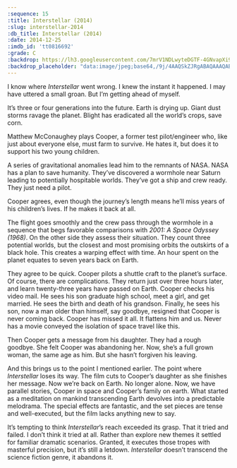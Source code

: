 ```yaml
---
:sequence: 15
:title: Interstellar (2014)
:slug: interstellar-2014
:db_title: Interstellar (2014)
:date: 2014-12-25
:imdb_id: 'tt0816692'
:grade: C
:backdrop: https://lh3.googleusercontent.com/7mrV1NDLwyteDGTF-4GNvapXi9gqiG5xrme19skMVJcZDYkLHk1fhUNXoW_5C0eUKUTdkvzF7-62=w1000-l75-rj
:backdrop_placeholder: "data:image/jpeg;base64,/9j/4AAQSkZJRgABAQAAAQABAAD/2wCEACgcHiMeGSgjISMtKygwPGRBPDc3PHtYXUlkkYCZlo+AjIqgtObDoKrarYqMyP/L2u71////m8H////u/+b9//gBKy0tPC08dkE1duyljJn47Pj4+Pjs+Ozs+Ozs7Pjs7Ozs7Oz47Ozs7Ozs7Ozs7Ozs7Ozs7Ozs7Ozs7Ozs7Ozs7P/AABEIAAsAFAMBIgACEQEDEQH/xAAZAAABBQAAAAAAAAAAAAAAAAADAAECBAX/xAAhEAEAAgEBCQAAAAAAAAAAAAABAAIRIQMxMjNBUWGB8P/EABUBAQEAAAAAAAAAAAAAAAAAAAEA/8QAFBEBAAAAAAAAAAAAAAAAAAAAAP/aAAwDAQACEQMRAD8A1MpVWppBbDLa1brbKue3iO2VsLpIHNv90iBmoPAPqKU7XtnexSD/2Q=="
---
```

I know where _Interstellar_ went wrong. I knew the instant it happened. I may have uttered a small groan. But I’m getting ahead of myself.

It’s three or four generations into the future. Earth is drying up. Giant dust storms ravage the planet. Blight has eradicated all the world’s crops, save corn.

Matthew McConaughey plays Cooper, a former test pilot/engineer who, like just about everyone else, must farm to survive. He hates it, but does it to support his two young children.

A series of gravitational anomalies lead him to the remnants of NASA. NASA has a plan to save humanity. They’ve discovered a wormhole near Saturn leading to potentially hospitable worlds. They’ve got a ship and crew ready. They just need a pilot.

Cooper agrees, even though the journey’s length means he’ll miss years of his children’s lives. If he makes it back at all.

The flight goes smoothly and the crew pass through the wormhole in a sequence that begs favorable comparisons with _2001: A Space Odyssey (1968)_. On the other side they assess their situation. They count three potential worlds, but the closest and most promising orbits the outskirts of a black hole. This creates a warping effect with time. An hour spent on the planet equates to seven years back on Earth.

They agree to be quick. Cooper pilots a shuttle craft to the planet’s surface. Of course, there are complications. They return just over three hours later, and learn twenty-three years have passed on Earth. Cooper checks his video mail. He sees his son graduate high school, meet a girl, and get married. He sees the birth and death of his grandson. Finally, he sees his son, now a man older than himself, say goodbye, resigned that Cooper is never coming back. Cooper has missed it all. It flattens him and us. Never has a movie conveyed the isolation of space travel like this.

Then Cooper gets a message from his daughter. They had a rough goodbye. She felt Cooper was abandoning her. Now, she’s a full grown woman, the same age as him. But she hasn’t forgiven his leaving.

And this brings us to the point I mentioned earlier. The point where _Interstellar_ loses its way. The film cuts to Cooper’s daughter as she finishes her message. Now we’re back on Earth. No longer alone. Now, we have parallel stories, Cooper in space and Cooper’s family on earth. What started as a meditation on mankind transcending Earth devolves into a predictable melodrama. The special effects are fantastic, and the set pieces are tense and well-executed, but the film lacks anything new to say.

It’s tempting to think _Interstellar_’s reach exceeded its grasp. That it tried and failed. I don’t think it tried at all. Rather than explore new themes it settled for familiar dramatic scenarios. Granted, it executes those tropes with masterful precision, but it’s still a letdown. _Interstellar_ doesn’t transcend the science fiction genre, it abandons it.
